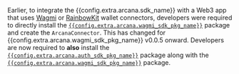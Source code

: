 Earlier, to integrate the {{config.extra.arcana.sdk_name}} with a Web3 app that uses [Wagmi](https://wagmi.sh/) or [RainbowKit](https://www.rainbowkit.com/) wallet connectors, developers were required to directly install the [`{{config.extra.arcana.wagmi_sdk_pkg_name}}`](https://www.npmjs.com/package/@arcana/auth-wagmi) package and create the `ArcanaConnector`. This has changed for {{config.extra.arcana.wagmi_sdk_pkg_name}} v0.0.5 onward. Developers are now required to **also** install the [`{{config.extra.arcana.auth_sdk_pkg_name}}`](https://www.npmjs.com/package/@arcana/auth) package along with the [`{{config.extra.arcana.wagmi_sdk_pkg_name}}`](https://www.npmjs.com/package/@arcana/auth-wagmi) package.
